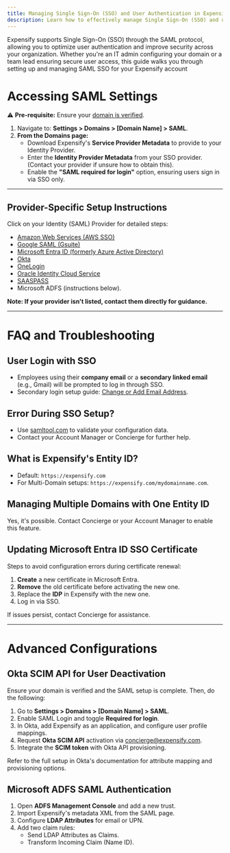 ```yaml
---
title: Managing Single Sign-On (SSO) and User Authentication in Expensify
description: Learn how to effectively manage Single Sign-On (SSO) and user authentication in Expensify alongside your preferred SSO provider. Our comprehensive guide covers SSO setup, domain verification, and specific instructions for popular providers like AWS, Okta, and Microsoft Azure. Streamline user access and enhance security with Expensify's SAML-based SSO integration.
---
```


Expensify supports Single Sign-On (SSO) through the SAML protocol, allowing you to optimize user authentication and improve security across your organization. Whether you're an IT admin configuring your domain or a team lead ensuring secure user access, this guide walks you through setting up and managing SAML SSO for your Expensify account

# Accessing SAML Settings
⚠️ **Pre-requisite:** Ensure your [domain is verified](https://help.expensify.com/articles/expensify-classic/domains/Claim-And-Verify-A-Domain#step-2-verify-domain-ownership).

1. Navigate to: **Settings > Domains > [Domain Name] > SAML**.  
2. **From the Domains page:**  
   - Download Expensify's **Service Provider Metadata** to provide to your Identity Provider.  
   - Enter the **Identity Provider Metadata** from your SSO provider. (Contact your provider if unsure how to obtain this).  
   - Enable the **"SAML required for login"** option, ensuring users sign in via SSO only.

---
## Provider-Specific Setup Instructions
Click on your Identity (SAML) Provider for detailed steps:  
- [Amazon Web Services (AWS SSO)](https://static.global.sso.amazonaws.com/app-202a715cb67cddd9/instructions/index.htm)  
- [Google SAML (Gsuite)](https://support.google.com/a/answer/7371682)  
- [Microsoft Entra ID (formerly Azure Active Directory)](https://learn.microsoft.com/en-us/entra/identity/saas-apps/expensify-tutorial)  
- [Okta](https://saml-doc.okta.com/SAML_Docs/How-to-Configure-SAML-2.0-for-Expensify.html)  
- [OneLogin](https://onelogin.service-now.com/support?id=kb_article&sys_id=e44c9e52db187410fe39dde7489619ba)  
- [Oracle Identity Cloud Service](https://docs.oracle.com/en/cloud/paas/identity-cloud/idcsc/expensify.html#Expensify)  
- [SAASPASS](https://saaspass.com/saaspass/expensify-two-factor-authentication-2fa-single-sign-on-sso-saml.html)  
- Microsoft ADFS (instructions below).  

**Note: If your provider isn't listed, contact them directly for guidance.**

---
# FAQ and Troubleshooting

## User Login with SSO
- Employees using their **company email** or a **secondary linked email** (e.g., Gmail) will be prompted to log in through SSO.  
- Secondary login setup guide: [Change or Add Email Address](https://help.expensify.com/articles/expensify-classic/settings/Change-or-add-email-address).

## Error During SSO Setup?
- Use [samltool.com](https://samltool.com) to validate your configuration data.  
- Contact your Account Manager or Concierge for further help.  

## What is Expensify's Entity ID?
- Default: `https://expensify.com`  
- For Multi-Domain setups: `https://expensify.com/mydomainname.com`.

## Managing Multiple Domains with One Entity ID 
Yes, it's possible. Contact Concierge or your Account Manager to enable this feature.  

## Updating Microsoft Entra ID SSO Certificate
Steps to avoid configuration errors during certificate renewal:  
1. **Create** a new certificate in Microsoft Entra.  
2. **Remove** the old certificate before activating the new one.  
3. Replace the **IDP** in Expensify with the new one.  
4. Log in via SSO.  

If issues persist, contact Concierge for assistance.  

---
# Advanced Configurations

## Okta SCIM API for User Deactivation
Ensure your domain is verified and the SAML setup is complete. Then, do the following:
1. Go to **Settings > Domains > [Domain Name] > SAML**.  
2. Enable SAML Login and toggle **Required for login**.  
3. In Okta, add Expensify as an application, and configure user profile mappings.  
4. Request **Okta SCIM API** activation via concierge@expensify.com.  
5. Integrate the **SCIM token** with Okta API provisioning.  

Refer to the full setup in Okta's documentation for attribute mapping and provisioning options.

## Microsoft ADFS SAML Authentication
1. Open **ADFS Management Console** and add a new trust.  
2. Import Expensify's metadata XML from the SAML page.  
3. Configure **LDAP Attributes** for email or UPN.  
4. Add two claim rules:  
   - Send LDAP Attributes as Claims.  
   - Transform Incoming Claim (Name ID). 
